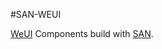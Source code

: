 #SAN-WEUI

[WeUI](https://github.com/weui/weui) Components build with [SAN](https://ecomfe.github.io/san/).
